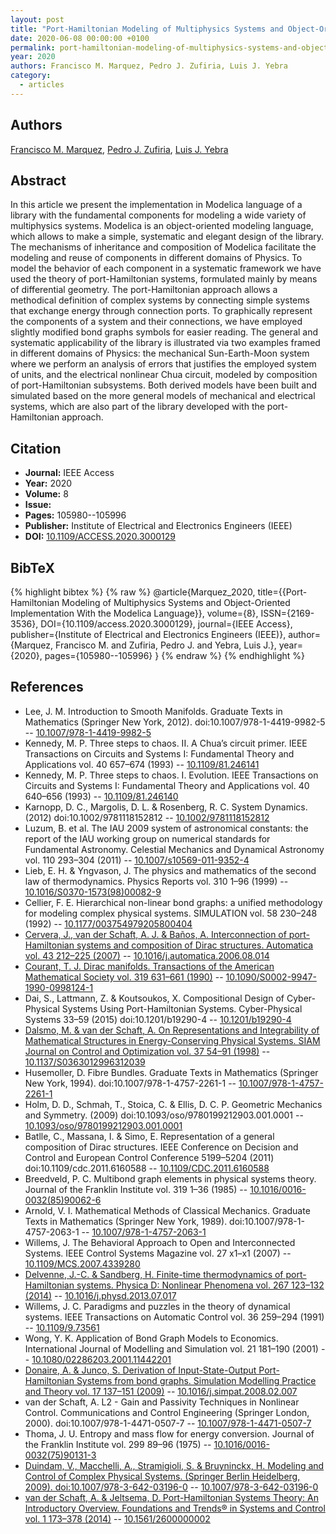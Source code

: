 ```yaml
---
layout: post
title: "Port-Hamiltonian Modeling of Multiphysics Systems and Object-Oriented Implementation With the Modelica Language"
date: 2020-06-08 00:00:00 +0100
permalink: port-hamiltonian-modeling-of-multiphysics-systems-and-object-oriented-implementation-with-the-modelica-language
year: 2020
authors: Francisco M. Marquez, Pedro J. Zufiria, Luis J. Yebra
category:
  - articles
---
```

 
## Authors
[Francisco M. Marquez](authors/francisco_m_marquez), [Pedro J. Zufiria](authors/pedro_j_zufiria), [Luis J. Yebra](authors/luis_j_yebra)
 
## Abstract
In this article we present the implementation in Modelica language of a library with the fundamental components for modeling a wide variety of multiphysics systems. Modelica is an object-oriented modeling language, which allows to make a simple, systematic and elegant design of the library. The mechanisms of inheritance and composition of Modelica facilitate the modeling and reuse of components in different domains of Physics. To model the behavior of each component in a systematic framework we have used the theory of port-Hamiltonian systems, formulated mainly by means of differential geometry. The port-Hamiltonian approach allows a methodical definition of complex systems by connecting simple systems that exchange energy through connection ports. To graphically represent the components of a system and their connections, we have employed slightly modified bond graphs symbols for easier reading. The general and systematic applicability of the library is illustrated via two examples framed in different domains of Physics: the mechanical Sun-Earth-Moon system where we perform an analysis of errors that justifies the employed system of units, and the electrical nonlinear Chua circuit, modeled by composition of port-Hamiltonian subsystems. Both derived models have been built and simulated based on the more general models of mechanical and electrical systems, which are also part of the library developed with the port-Hamiltonian approach.
 
## Citation
- **Journal:** IEEE Access
- **Year:** 2020
- **Volume:** 8
- **Issue:** 
- **Pages:** 105980--105996
- **Publisher:** Institute of Electrical and Electronics Engineers (IEEE)
- **DOI:** [10.1109/ACCESS.2020.3000129](https://doi.org/10.1109/ACCESS.2020.3000129)
 
## BibTeX
{% highlight bibtex %}
{% raw %}
@article{Marquez_2020,
  title={{Port-Hamiltonian Modeling of Multiphysics Systems and Object-Oriented Implementation With the Modelica Language}},
  volume={8},
  ISSN={2169-3536},
  DOI={10.1109/access.2020.3000129},
  journal={IEEE Access},
  publisher={Institute of Electrical and Electronics Engineers (IEEE)},
  author={Marquez, Francisco M. and Zufiria, Pedro J. and Yebra, Luis J.},
  year={2020},
  pages={105980--105996}
}
{% endraw %}
{% endhighlight %}
 
## References
- Lee, J. M. Introduction to Smooth Manifolds. Graduate Texts in Mathematics (Springer New York, 2012). doi:10.1007/978-1-4419-9982-5 -- [10.1007/978-1-4419-9982-5](https://doi.org/10.1007/978-1-4419-9982-5)
- Kennedy, M. P. Three steps to chaos. II. A Chua’s circuit primer. IEEE Transactions on Circuits and Systems I: Fundamental Theory and Applications vol. 40 657–674 (1993) -- [10.1109/81.246141](https://doi.org/10.1109/81.246141)
- Kennedy, M. P. Three steps to chaos. I. Evolution. IEEE Transactions on Circuits and Systems I: Fundamental Theory and Applications vol. 40 640–656 (1993) -- [10.1109/81.246140](https://doi.org/10.1109/81.246140)
- Karnopp, D. C., Margolis, D. L. & Rosenberg, R. C. System Dynamics. (2012) doi:10.1002/9781118152812 -- [10.1002/9781118152812](https://doi.org/10.1002/9781118152812)
- Luzum, B. et al. The IAU 2009 system of astronomical constants: the report of the IAU working group on numerical standards for Fundamental Astronomy. Celestial Mechanics and Dynamical Astronomy vol. 110 293–304 (2011) -- [10.1007/s10569-011-9352-4](https://doi.org/10.1007/s10569-011-9352-4)
- Lieb, E. H. & Yngvason, J. The physics and mathematics of the second law of thermodynamics. Physics Reports vol. 310 1–96 (1999) -- [10.1016/S0370-1573(98)00082-9](https://doi.org/10.1016/S0370-1573(98)00082-9)
- Cellier, F. E. Hierarchical non-linear bond graphs: a unified methodology for modeling complex physical systems. SIMULATION vol. 58 230–248 (1992) -- [10.1177/003754979205800404](https://doi.org/10.1177/003754979205800404)
- [Cervera, J., van der Schaft, A. J. & Baños, A. Interconnection of port-Hamiltonian systems and composition of Dirac structures. Automatica vol. 43 212–225 (2007)](interconnection-of-port-hamiltonian-systems-and-composition-of-dirac-structures) -- [10.1016/j.automatica.2006.08.014](https://doi.org/10.1016/j.automatica.2006.08.014)
- [Courant, T. J. Dirac manifolds. Transactions of the American Mathematical Society vol. 319 631–661 (1990)](dirac-manifolds) -- [10.1090/S0002-9947-1990-0998124-1](https://doi.org/10.1090/S0002-9947-1990-0998124-1)
- Dai, S., Lattmann, Z. & Koutsoukos, X. Compositional Design of Cyber-Physical Systems Using Port-Hamiltonian Systems. Cyber-Physical Systems 33–59 (2015) doi:10.1201/b19290-4 -- [10.1201/b19290-4](https://doi.org/10.1201/b19290-4)
- [Dalsmo, M. & van der Schaft, A. On Representations and Integrability of Mathematical Structures in Energy-Conserving Physical Systems. SIAM Journal on Control and Optimization vol. 37 54–91 (1998)](on-representations-and-integrability-of-mathematical-structures-in-energy-conserving-physical-systems) -- [10.1137/S0363012996312039](https://doi.org/10.1137/S0363012996312039)
- Husemoller, D. Fibre Bundles. Graduate Texts in Mathematics (Springer New York, 1994). doi:10.1007/978-1-4757-2261-1 -- [10.1007/978-1-4757-2261-1](https://doi.org/10.1007/978-1-4757-2261-1)
- Holm, D. D., Schmah, T., Stoica, C. & Ellis, D. C. P. Geometric Mechanics and Symmetry. (2009) doi:10.1093/oso/9780199212903.001.0001 -- [10.1093/oso/9780199212903.001.0001](https://doi.org/10.1093/oso/9780199212903.001.0001)
- Batlle, C., Massana, I. & Simo, E. Representation of a general composition of Dirac structures. IEEE Conference on Decision and Control and European Control Conference 5199–5204 (2011) doi:10.1109/cdc.2011.6160588 -- [10.1109/CDC.2011.6160588](https://doi.org/10.1109/CDC.2011.6160588)
- Breedveld, P. C. Multibond graph elements in physical systems theory. Journal of the Franklin Institute vol. 319 1–36 (1985) -- [10.1016/0016-0032(85)90062-6](https://doi.org/10.1016/0016-0032(85)90062-6)
- Arnold, V. I. Mathematical Methods of Classical Mechanics. Graduate Texts in Mathematics (Springer New York, 1989). doi:10.1007/978-1-4757-2063-1 -- [10.1007/978-1-4757-2063-1](https://doi.org/10.1007/978-1-4757-2063-1)
- Willems, J. The Behavioral Approach to Open and Interconnected Systems. IEEE Control Systems Magazine vol. 27 x1–x1 (2007) -- [10.1109/MCS.2007.4339280](https://doi.org/10.1109/MCS.2007.4339280)
- [Delvenne, J.-C. & Sandberg, H. Finite-time thermodynamics of port-Hamiltonian systems. Physica D: Nonlinear Phenomena vol. 267 123–132 (2014)](finite-time-thermodynamics-of-port-hamiltonian-systems) -- [10.1016/j.physd.2013.07.017](https://doi.org/10.1016/j.physd.2013.07.017)
- Willems, J. C. Paradigms and puzzles in the theory of dynamical systems. IEEE Transactions on Automatic Control vol. 36 259–294 (1991) -- [10.1109/9.73561](https://doi.org/10.1109/9.73561)
- Wong, Y. K. Application of Bond Graph Models to Economics. International Journal of Modelling and Simulation vol. 21 181–190 (2001) -- [10.1080/02286203.2001.11442201](https://doi.org/10.1080/02286203.2001.11442201)
- [Donaire, A. & Junco, S. Derivation of Input-State-Output Port-Hamiltonian Systems from bond graphs. Simulation Modelling Practice and Theory vol. 17 137–151 (2009)](derivation-of-input-state-output-port-hamiltonian-systems-from-bond-graphs) -- [10.1016/j.simpat.2008.02.007](https://doi.org/10.1016/j.simpat.2008.02.007)
- van der Schaft, A. L2 - Gain and Passivity Techniques in Nonlinear Control. Communications and Control Engineering (Springer London, 2000). doi:10.1007/978-1-4471-0507-7 -- [10.1007/978-1-4471-0507-7](https://doi.org/10.1007/978-1-4471-0507-7)
- Thoma, J. U. Entropy and mass flow for energy conversion. Journal of the Franklin Institute vol. 299 89–96 (1975) -- [10.1016/0016-0032(75)90131-3](https://doi.org/10.1016/0016-0032(75)90131-3)
- [Duindam, V., Macchelli, A., Stramigioli, S. & Bruyninckx, H. Modeling and Control of Complex Physical Systems. (Springer Berlin Heidelberg, 2009). doi:10.1007/978-3-642-03196-0](modeling-and-control-of-complex-physical-systems) -- [10.1007/978-3-642-03196-0](https://doi.org/10.1007/978-3-642-03196-0)
- [van der Schaft, A. & Jeltsema, D. Port-Hamiltonian Systems Theory: An Introductory Overview. Foundations and Trends® in Systems and Control vol. 1 173–378 (2014)](port-hamiltonian-systems-theory-an-introductory-overview-journal) -- [10.1561/2600000002](https://doi.org/10.1561/2600000002)

